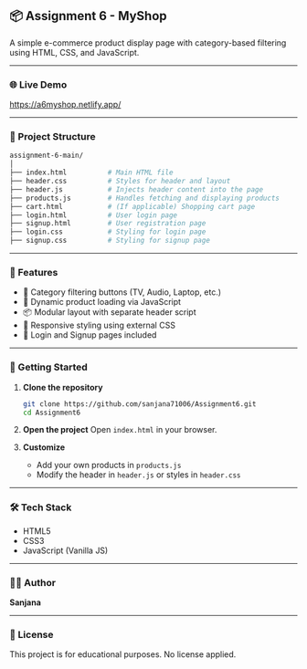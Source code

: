 ## 📦 Assignment 6 - MyShop

A simple e-commerce product display page with category-based filtering using HTML, CSS, and JavaScript.

---

### 🌐 Live Demo

https://a6myshop.netlify.app/

---

### 📁 Project Structure

```bash
assignment-6-main/
│
├── index.html          # Main HTML file
├── header.css          # Styles for header and layout
├── header.js           # Injects header content into the page
├── products.js         # Handles fetching and displaying products
├── cart.html           # (If applicable) Shopping cart page
├── login.html          # User login page
├── signup.html         # User registration page
├── login.css           # Styling for login page
├── signup.css          # Styling for signup page
```

---

### 🧩 Features

* 🔘 Category filtering buttons (TV, Audio, Laptop, etc.)
* 🛒 Dynamic product loading via JavaScript
* 📦 Modular layout with separate header script
* 🎨 Responsive styling using external CSS
* 🔐 Login and Signup pages included

---

### 🚀 Getting Started

1. **Clone the repository**

   ```bash
   git clone https://github.com/sanjana71006/Assignment6.git
   cd Assignment6
   ```

2. **Open the project**
   Open `index.html` in your browser.

3. **Customize**

   * Add your own products in `products.js`
   * Modify the header in `header.js` or styles in `header.css`

---

### 🛠 Tech Stack

* HTML5
* CSS3
* JavaScript (Vanilla JS)

---

### 🧑‍💻 Author

**Sanjana**

---

### 📃 License

This project is for educational purposes. No license applied.

